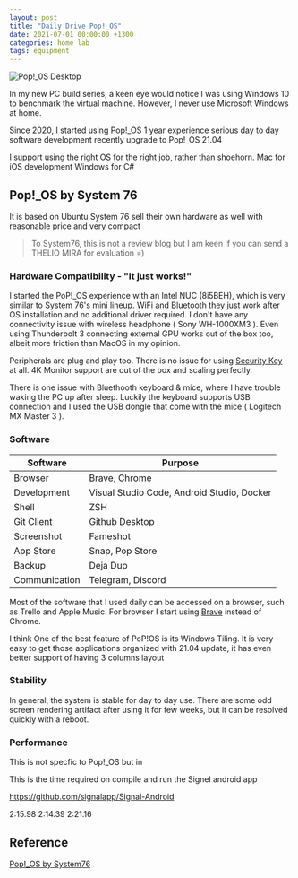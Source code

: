 ```yaml
---
layout: post
title: "Daily Drive Pop!_OS"
date: 2021-07-01 00:00:00 +1300
categories: home lab
tags: equipment
---
```


![Pop!_0S Desktop]()

In my new PC build series, a keen eye would notice I was using Windows 10 to benchmark the virtual machine. However, I never use Microsoft Windows at home.

Since 2020, I started using Pop!\_OS
1 year experience
serious day to day software development
recently upgrade to Pop!\_OS 21.04

I support using the right OS for the right job, rather than shoehorn.
Mac for iOS development
Windows for C#

## Pop!\_OS by System 76

It is based on Ubuntu
System 76 sell their own hardware as well with reasonable price and very compact

> To System76, this is not a review blog but I am keen if you can send a THELIO MIRA for evaluation =)

### Hardware Compatibility - "It just works!"

I started the PoP!\_OS experience with an Intel NUC (8i5BEH), which is very similar to System 76's mini lineup. WiFi and Bluetooth they just work after OS installation and no additional driver required. I don't have any connectivity issue with wireless headphone ( Sony WH-1000XM3 ). Even using Thunderbolt 3 connecting external GPU works out of the box too, albeit more friction than MacOS in my opinion.

Peripherals are plug and play too. There is no issue for using [Security Key](https://www.yubico.com/) at all. 4K Monitor support are out of the box and scaling perfectly.

There is one issue with Bluethooth keyboard & mice, where I have trouble waking the PC up after sleep. Luckily the keyboard supports USB connection and I used the USB dongle that come with the mice ( Logitech MX Master 3 ).

### Software

| Software      | Purpose                                    |
| ------------- | ------------------------------------------ |
| Browser       | Brave, Chrome                              |
| Development   | Visual Studio Code, Android Studio, Docker |
| Shell         | ZSH                                        |
| Git Client    | Github Desktop                             |
| Screenshot    | Fameshot                                   |
| App Store     | Snap, Pop Store                            |
| Backup        | Deja Dup                                   |
| Communication | Telegram, Discord                          |

Most of the software that I used daily can be accessed on a browser, such as Trello and Apple Music. For browser I start using [Brave](https://brave.com/) instead of Chrome.

I think One of the best feature of PoP!OS is its Windows Tiling. It is very easy to get those applications organized
with 21.04 update, it has even better support of having 3 columns layout

### Stability

In general, the system is stable for day to day use. There are some odd screen rendering artifact after using it for few weeks, but it can be resolved quickly with a reboot.

### Performance

This is not specfic to Pop!\_OS but in

This is the time required on compile and run the Signel android app

https://github.com/signalapp/Signal-Android

2:15.98
2:14.39
2:21.16

## Reference

[Pop!\_OS by System76](https://pop.system76.com/)
